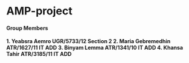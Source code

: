 # AMP-project



#### Group Members
**1. Yeabsra Aemro              UGR/5733/12       Section 2
2. Maria Gebremedhin          ATR/1627/11       IT ADD
3. Binyam Lemma               ATR/1341/10       IT ADD
4. Khansa Tahir               ATR/3185/11       IT ADD**
